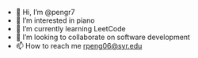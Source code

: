 - 👋 Hi, I’m @pengr7
- 👀 I’m interested in piano
- 🌱 I’m currently learning LeetCode
- 💞️ I’m looking to collaborate on software development
- 📫 How to reach me rpeng06@syr.edu

<!---
pengr7/pengr7 is a ✨ special ✨ repository because its `README.md` (this file) appears on your GitHub profile.
You can click the Preview link to take a look at your changes.
--->
